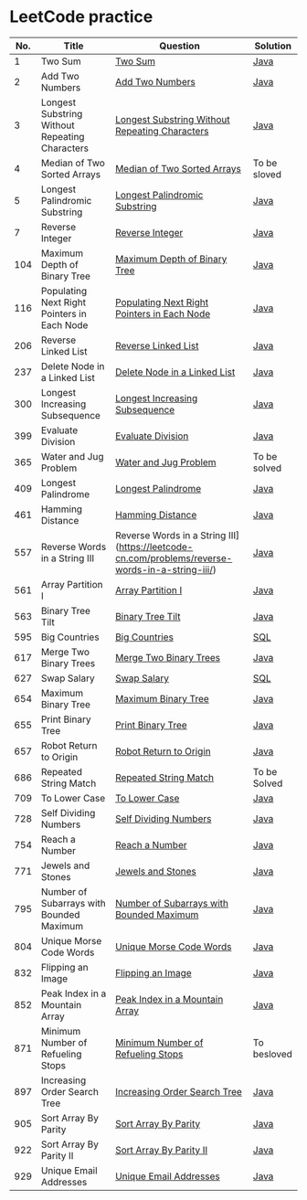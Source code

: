 # LeetCode practice 
| No.  | Title       | Question      | Solution|
| ---- | ----------- | ------------- | ------- |
|1|Two Sum|[Two Sum](https://leetcode.com/problems/add-two-numbers) | [Java](https://github.com/falcoe/leetcode/blob/master/TwoSum/Solution.java)|
|2|Add Two Numbers|[Add Two Numbers](https://leetcode.com/problems/add-two-numbers) | [Java](https://github.com/falcoe/leetcode/blob/master/AddTwoNumbers/AddTwoNumbers.java)|
|3|Longest Substring Without Repeating Characters|[Longest Substring Without Repeating Characters](https://leetcode.com/problems/longest-substring-without-repeating-characters)|[Java](https://github.com/falcoe/leetcode/blob/master/LongestSubstringWithoutRepeatingCharacters/LongestSubstring.java)|
|4|Median of Two Sorted Arrays|[Median of Two Sorted Arrays](https://leetcode.com/problems/median-of-two-sorted-arrays)|To be sloved|
|5|Longest Palindromic Substring|[Longest Palindromic Substring](https://leetcode.com/problems/longest-palindromic-substring)|[Java](https://github.com/falcoe/leetcode/blob/master/LongestPalindromicSubstring/Solution.java)|
|7|Reverse Integer|[Reverse Integer](https://leetcode-cn.com/problems/reverse-integer/)|[Java](https://github.com/falcoe/leetcode/blob/master/ReverseInteger/Solution.java)|
|104|Maximum Depth of Binary Tree|[Maximum Depth of Binary Tree](https://leetcode.com/problems/maximum-depth-of-binary-tree)|[Java](https://github.com/falcoe/leetcode/blob/master/MaximumDepthofBinaryTree/Solution.java)|
|116|Populating Next Right Pointers in Each Node|[Populating Next Right Pointers in Each Node](https://leetcode.com/problems/populating-next-right-pointers-in-each-node)|[Java](https://github.com/falcoe/leetcode/blob/master/PopulatingNextRightPointersinEachNode/Solution.java)|
|206|Reverse Linked List|[Reverse Linked List](https://leetcode-cn.com/problems/reverse-linked-list/)|[Java](https://github.com/falcoe/leetcode/blob/master/ReverseLinkedList/Solution.java)|
|237|Delete Node in a Linked List|[Delete Node in a Linked List](https://leetcode-cn.com/problems/delete-node-in-a-linked-list/)|[Java](https://github.com/falcoe/leetcode/blob/master/DeleteNodeInALinkedList/Solution.java)|
|300|Longest Increasing Subsequence|[Longest Increasing Subsequence](https://leetcode.com/problems/longest-increasing-subsequence/)|[Java](https://github.com/falcoe/leetcode/blob/master/LongestIncreasingSubsequence/Solution.java)|
|399|Evaluate Division|[Evaluate Division](https://leetcode.com/problems/evaluate-division)|[Java](https://github.com/falcoe/leetcode/blob/master/EvaluateDivision/Solution.java)|
|365|Water and Jug Problem|[Water and Jug Problem](https://leetcode.com/problems/water-and-jug-problem)|To be solved|
|409|Longest Palindrome|[Longest Palindrome](https://leetcode.com/problems/longest-palindrome)|[Java](https://github.com/falcoe/leetcode/blob/master/LongestPalindrome/Solution.java)|
|461|Hamming Distance|[Hamming Distance](https://leetcode.com/problems/hamming-distance/)|[Java](https://github.com/falcoe/leetcode/blob/master/HammingDistance/Solution.java)|
|557|Reverse Words in a String III|Reverse Words in a String III](https://leetcode-cn.com/problems/reverse-words-in-a-string-iii/)|[Java](https://github.com/falcoe/leetcode/blob/master/ReverseWordsInAStringIII/Solution.java)|
|561|Array Partition I|[Array Partition I](https://leetcode.com/problems/array-partition-i/)|[Java](https://github.com/falcoe/leetcode/blob/master/ArrayPartitionI/Solution.java)|
|563|Binary Tree Tilt|[Binary Tree Tilt](https://leetcode.com/problems/binary-tree-tilt) | [Java](https://github.com/falcoe/leetcode/blob/master/BinaryTreeTilt/Solution.java)|
|595|Big Countries|[Big Countries](https://leetcode.com/problems/big-countries)|[SQL](https://github.com/falcoe/leetcode/blob/master/BigCountries/Solution.sql)|
|617|Merge Two Binary Trees|[Merge Two Binary Trees](https://leetcode.com/problems/merge-two-binary-trees/)|[Java](https://github.com/falcoe/leetcode/blob/master/MergeTwoBinaryTrees/Solution.java)|
|627|Swap Salary|[Swap Salary](https://leetcode.com/problems/swap-salary/)|[SQL](https://github.com/falcoe/leetcode/blob/master/SwapSalary/Solution.sql)|
|654|Maximum Binary Tree|[Maximum Binary Tree](https://leetcode.com/problems/maximum-binary-tree)|[Java](https://github.com/falcoe/leetcode/blob/master/MaximumBinaryTree/Solution.java)|
|655|Print Binary Tree|[Print Binary Tree](https://leetcode.com/problems/print-binary-tree)|[Java](https://github.com/falcoe/leetcode/blob/master/PrintBinaryTree/Solution.java)|
|657|Robot Return to Origin|[Robot Return to Origin](https://leetcode.com/problems/robot-return-to-origin)|[Java](https://github.com/falcoe/leetcode/blob/master/RobotReturntoOrigin/Solution.java)|
|686|Repeated String Match|[Repeated String Match](https://leetcode.com/problems/repeated-string-match)|To be Solved|
|709|To Lower Case|[To Lower Case](https://leetcode.com/problems/to-lower-case)|[Java](https://github.com/falcoe/leetcode/blob/master/ToLowerCase/Solution.java)|
|728|Self Dividing Numbers|[Self Dividing Numbers](https://leetcode.com/problems/self-dividing-numbers/)|[Java](https://github.com/falcoe/leetcode/blob/master/SelfDividingNumbers/Solution.java)|
|754|Reach a Number|[Reach a Number](https://leetcode.com/problems/reach-a-number/)|[Java](https://github.com/falcoe/leetcode/blob/master/ReachANumber/Solution.java)|
|771|Jewels and Stones|[Jewels and Stones](https://leetcode.com/problems/jewels-and-stones)|[Java](https://github.com/falcoe/leetcode/blob/master/JewelsAndStones/Solution.java)|
|795|Number of Subarrays with Bounded Maximum|[Number of Subarrays with Bounded Maximum](https://leetcode.com/problems/number-of-subarrays-with-bounded-maximum)|[Java](https://github.com/falcoe/leetcode/blob/master/NumberofSubarrayswithBoundedMaximum/Solution.java)|
|804|Unique Morse Code Words|[Unique Morse Code Words](https://leetcode.com/problems/unique-morse-code-words)|[Java](https://github.com/falcoe/leetcode/blob/master/UniqueMorseCodeWords/Solution.java)|
|832|Flipping an Image|[Flipping an Image](https://leetcode.com/problems/flipping-an-image/)|[Java](https://github.com/falcoe/leetcode/blob/master/FlippingAnImage/Solution.java)|
|852|Peak Index in a Mountain Array|[Peak Index in a Mountain Array](https://leetcode.com/problems/peak-index-in-a-mountain-array)|[Java](https://github.com/falcoe/leetcode/blob/master/PeakIndexInAMountainArray/Solution.java)|
|871|Minimum Number of Refueling Stops|[Minimum Number of Refueling Stops](https://leetcode.com/problems/minimum-number-of-refueling-stops)|To besloved|
|897|Increasing Order Search Tree|[Increasing Order Search Tree](https://leetcode.com/problems/increasing-order-search-tree)|[Java](https://github.com/falcoe/leetcode/blob/master/IncreasingOrderSearchTree/Solution.java)|
|905|Sort Array By Parity|[Sort Array By Parity](https://leetcode.com/problems/sort-array-by-parity)|[Java](https://github.com/falcoe/leetcode/blob/master/SortArrayByParity/Solution.java)|
|922|Sort Array By Parity II|[Sort Array By Parity II](https://leetcode.com/problems/sort-array-by-parity-ii/)|[Java](https://github.com/falcoe/leetcode/blob/master/SortArrayByParityII/Solution.java)|
|929|Unique Email Addresses|[Unique Email Addresses](https://leetcode.com/problems/unique-email-addresses)|[Java](https://github.com/falcoe/leetcode/blob/master/UniqueEmailAddress/Solution.java)|
